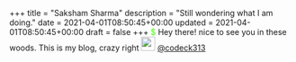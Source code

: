 +++
title = "Saksham Sharma"
description = "Still wondering what I am doing."
date = 2021-04-01T08:50:45+00:00
updated = 2021-04-01T08:50:45+00:00
draft = false
+++
<span style="color: #41FF00">$</span> Hey there! nice to see you in these woods. This is my blog, crazy right <img src="https://emojis.slackmojis.com/emojis/images/1526876487/3966/poggers.png?1526876487" style="padding-bottom: 10px;" width=25px>
<a href="https://github.com/codeck313">@codeck313</a>
